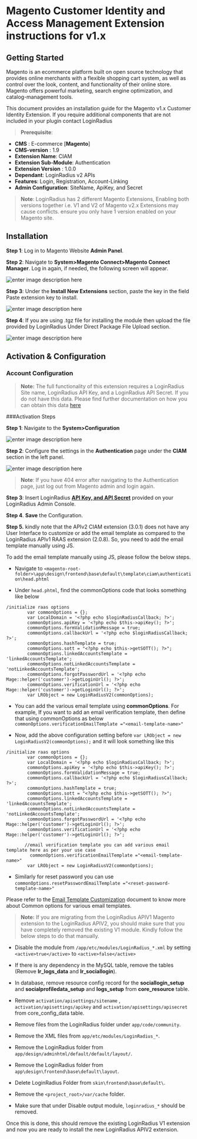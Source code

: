 # Magento Customer Identity and Access Management Extension instructions for v1.x

## Getting Started  
Magento is an ecommerce platform built on open source technology that provides online merchants with a flexible shopping cart system, as well as control over the look, content, and functionality of their online store. Magento offers powerful marketing, search engine optimization, and catalog-management tools. 

This document provides an installation guide for the Magento v1.x Customer Identity Extension. If you require additional components that are not included in your plugin contact LoginRadius

> **Prerequisite**: 
- **CMS** : E-commerce [**Magento**]
- **CMS-version** : 1.9
- **Extension Name**: CIAM
- **Extension Sub-Module**: Authentication
- **Extension Version** : 1.0.0
- **Dependant**: LoginRadius v2 APIs
- **Features**: Login, Registration, Account-Linking
- **Admin Configuration**: SiteName, ApiKey, and Secret
 

>**Note**: LoginRadius has 2 different Magento Extensions, Enabling both versions together i.e. V1 and V2 of Magento v2.x Extensions may cause conflicts. ensure you only have 1 version enabled on your Magento site.

## Installation
    
**Step 1**: Log in to Magento Website **Admin Panel**.

**Step 2**: Navigate to **System>Magento Connect>Magento Connect Manager**. Log in again, if needed, the following screen will appear.
   

   ![enter image description here](https://apidocs.lrcontent.com/images/1_22803594a5a53de9fd2.36320911.png)
     

**Step 3**: Under the **Install New Extensions** section, paste the key in the field Paste extension key to install.  
 
   ![enter image description here](https://apidocs.lrcontent.com/images/2_11852594a5a7f888304.49330828.png)
     
   
   **Step 4**: If you are using .tgz file for installing the module then upload the file provided by LoginRadius Under Direct Package File Upload section.
    
   ![enter image description here](https://apidocs.lrcontent.com/images/3_32521594a5aa4bc3f52.45936906.png)
     

## Activation & Configuration

### Account Configuration

> **Note:** The full functionality of this extension requires a LoginRadius Site name, LoginRadius API Key, and a LoginRadius API Secret. If you do not have this data. Please find further documentation on how you can obtain this data [here](https://www.loginradius.com/docs/api/v2/admin-console/platform-security/api-key-and-secret/#api-key-and-secret)
 

###Activation Steps
 

**Step 1**: Navigate to the **System>Configuration**
    
   ![enter image description here](https://apidocs.lrcontent.com/images/4_26631594a5aced36f07.25068307.png)
     

**Step 2**: Configure the settings in the **Authentication** page under the **CIAM** section in the left panel.
     
   ![enter image description here](https://apidocs.lrcontent.com/images/5_8127594b7127d3e625.11331904.png)
    

   > **Note**: If you have 404 error after navigating to the Authentication page, just log out from Magento admin and login again.
   >  

**Step 3**: Insert LoginRadius [**API Key, and API Secret**](https://www.loginradius.com/docs/account/get-api-key-and-secret) provided on your LoginRadius Admin Console.

**Step 4**. **Save** the Configuration.

**Step 5.** kindly note that the APIv2 CIAM extension (3.0.1) does not have any User Interface to customize or add the email template as compared to the LoginRadius APIv1 RAAS extension (2.0.8). So, you need to add the email template manually using JS.

To add the email template manually using JS, please follow the below steps.

- Navigate to `<magento-root-folder>\app\design\frontend\base\default\template\ciam\authentication\head.phtml`

- Under `head.phtml`, find the commonOptions code that looks something like below

```
/initialize raas options
        var commonOptions = {};
        var LocalDomain = '<?php echo $loginRadiusCallback; ?>';
        commonOptions.apiKey = '<?php echo $this->apiKey(); ?>';
        commonOptions.formValidationMessage = true;
        commonOptions.callbackUrl = '<?php echo $loginRadiusCallback; ?>';
        commonOptions.hashTemplate = true;
        commonOptions.sott = "<?php echo $this->getSOTT(); ?>";
        commonOptions.linkedAccountsTemplate = 'linkedAccountsTemplate';
        commonOptions.notLinkedAccountsTemplate = 'notLinkedAccountsTemplate';
        commonOptions.forgotPasswordUrl = '<?php echo Mage::helper('customer')->getLoginUrl(); ?>';
        commonOptions.verificationUrl = '<?php echo Mage::helper('customer')->getLoginUrl(); ?>';
        var LRObject = new LoginRadiusV2(commonOptions);
```

- You can add the various email template using **commonOptions**. For example, If you want to add an email verification template, then define that using commonOptions as below
`commonOptions.verificationEmailTemplate ="<email-template-name>"`

- Now, add the above configuration setting before `var LRObject = new LoginRadiusV2(commonOptions);` and it will look something like this
```
/initialize raas options
        var commonOptions = {};
        var LocalDomain = '<?php echo $loginRadiusCallback; ?>';
        commonOptions.apiKey = '<?php echo $this->apiKey(); ?>';
        commonOptions.formValidationMessage = true;
        commonOptions.callbackUrl = '<?php echo $loginRadiusCallback; ?>';
        commonOptions.hashTemplate = true;
        commonOptions.sott = "<?php echo $this->getSOTT(); ?>";
        commonOptions.linkedAccountsTemplate = 'linkedAccountsTemplate';
        commonOptions.notLinkedAccountsTemplate = 'notLinkedAccountsTemplate';
        commonOptions.forgotPasswordUrl = '<?php echo Mage::helper('customer')->getLoginUrl(); ?>';
        commonOptions.verificationUrl = '<?php echo Mage::helper('customer')->getLoginUrl(); ?>';

       //email verification template you can add various email template here as per your use case
         commonOptions.verificationEmailTemplate ="<email-template-name>"
        var LRObject = new LoginRadiusV2(commonOptions);
```

- Similarly for reset password you can use `commonOptions.resetPasswordEmailTemplate ="<reset-password-template-name>"`

Please refer to the [Email Template Customization](https://www.loginradius.com/docs/libraries/js-libraries/localization/#emailandsmstemplatecustomization1) document to know more about Common options for various email templates.


>**Note:** If you are migrating from the LoginRadius APIV1 Magento extension to the LoginRadius APIV2, you should make sure that you have completely removed the existing V1 module. Kindly follow the below steps to do that manually.

- Disable the module from `/app/etc/modules/LoginRadius_*.xml` by setting `<active>true</active>` to `<active>false</active>`

- If there is any dependency in the MySQL table, remove the tables (Remove **lr_logs_data** and **lr_sociallogin**).

- In database, remove resource config record for the **sociallogin_setup** and **socialprofiledata_setup** and **logs_setup** from **core_resource** table.

- Remove `activation/apisettings/sitename` , `activation/apisettings/apikey` and `activation/apisettings/apisecret` from core_config_data table.

- Remove files from the LoginRadius folder under `app/code/community`.

- Remove the XML files from `app/etc/modules/LoginRadius_*`.

- Remove the LoginRadius folder from `app/design/adminhtml/default/default/layout/`.

- Remove the LoginRadius folder from `app\design\frontend\base\default\layout`.

- Delete LoginRadius Folder from `skin\frontend\base\default\`.

- Remove the `<project_root>/var/cache` folder.

- Make sure that under Disable output module, `loginradius_*` should be removed.

Once this is done, this should remove the existing LoginRadius V1 extension and now you are ready to install the new LoginRadius APIV2 extension.
